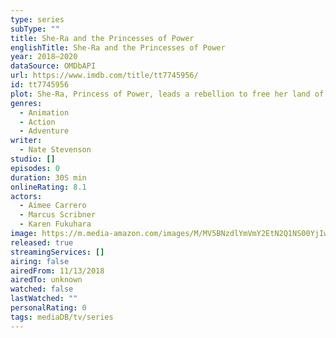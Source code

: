```yaml
---
type: series
subType: ""
title: She-Ra and the Princesses of Power
englishTitle: She-Ra and the Princesses of Power
year: 2018–2020
dataSource: OMDbAPI
url: https://www.imdb.com/title/tt7745956/
id: tt7745956
plot: She-Ra, Princess of Power, leads a rebellion to free her land of Etheria from the monstrous invaders the Horde.
genres:
  - Animation
  - Action
  - Adventure
writer:
  - Nate Stevenson
studio: []
episodes: 0
duration: 30S min
onlineRating: 8.1
actors:
  - Aimee Carrero
  - Marcus Scribner
  - Karen Fukuhara
image: https://m.media-amazon.com/images/M/MV5BNzdlYmVmY2EtN2Q1NS00YjIwLWI1MGYtOWI3YzY2OTMyYTAxXkEyXkFqcGc@._V1_SX300.jpg
released: true
streamingServices: []
airing: false
airedFrom: 11/13/2018
airedTo: unknown
watched: false
lastWatched: ""
personalRating: 0
tags: mediaDB/tv/series
---
```

